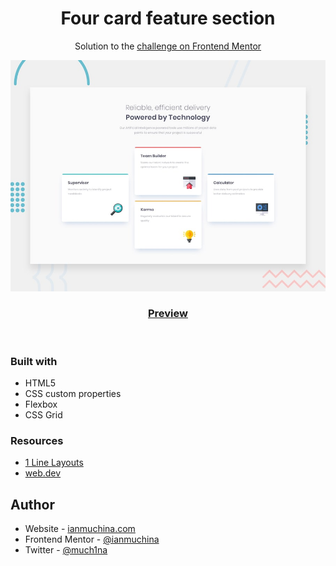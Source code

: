 <h1 align=center>Four card feature section</h1>

<p align=center>Solution to the <a href="https://www.frontendmentor.io/challenges/four-card-feature-section-weK1eFYK"> challenge on Frontend Mentor</a></p>

<img src="./design/desktop-preview.jpg">

<h3 align=center><a href="https://fe-muchina.vercel.app/110-four-card-feature-section/index.html">Preview</a></h3>

<br>

### Built with

- HTML5
- CSS custom properties
- Flexbox
- CSS Grid

### Resources

- [1 Line Layouts](https://1linelayouts.glitch.me/)
- [web.dev](https://web.dev/learn/design/)

## Author

- Website - [ianmuchina.com](https://ianmuchina.com)
- Frontend Mentor -
  [@ianmuchina](https://www.frontendmentor.io/profile/ianmuchina)
- Twitter - [@much1na](https://www.twitter.com/much1na)
